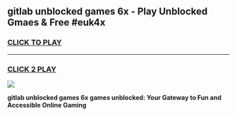 
## gitlab unblocked games 6x - Play Unblocked Gmaes & Free #euk4x
<h3>
<a href="https://news.freeplayer.one?title=gitlab_unblocked_games_6x&ref=03M">CLICK TO PLAY</a></h3>
<hr>

<h3>
<a href="https://news.freeplayer.one?title=gitlab_unblocked_games_6x&ref=03M">CLICK 2 PLAY</a>
  
</h3>

<a href="https://news.freeplayer.one?title=gitlab_unblocked_games_6x&ref=03M"><img src="https://clearcache.store/games.png"></a>


**gitlab unblocked games 6x games unblocked: Your Gateway to Fun and Accessible Online Gaming**
